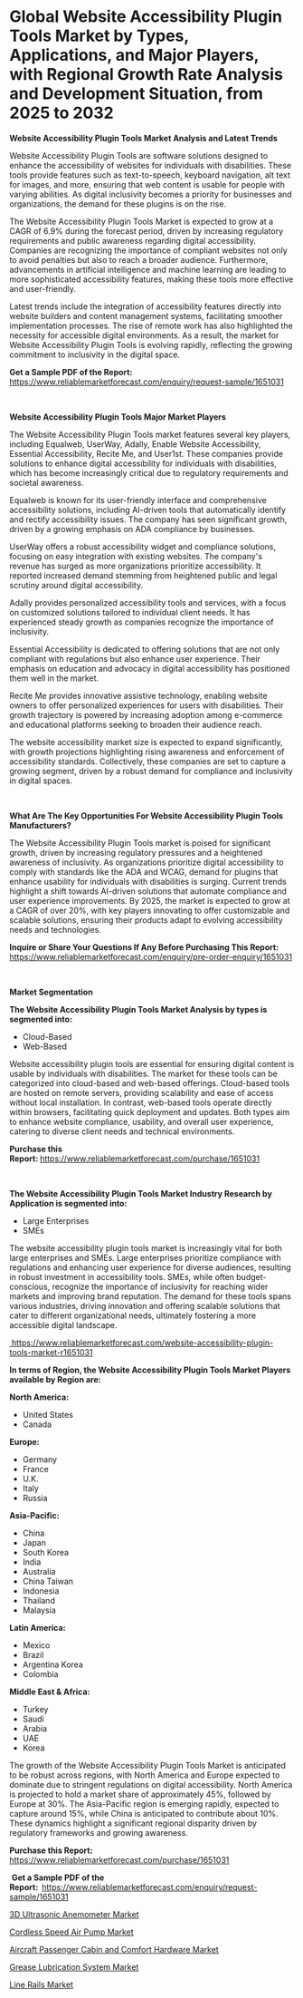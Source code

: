 <p><h1>Global Website Accessibility Plugin Tools Market by Types, Applications, and Major Players, with Regional Growth Rate Analysis and Development Situation, from 2025 to 2032</h1></p><p><strong>Website Accessibility Plugin Tools Market Analysis and Latest Trends</strong></p>
<p><p>Website Accessibility Plugin Tools are software solutions designed to enhance the accessibility of websites for individuals with disabilities. These tools provide features such as text-to-speech, keyboard navigation, alt text for images, and more, ensuring that web content is usable for people with varying abilities. As digital inclusivity becomes a priority for businesses and organizations, the demand for these plugins is on the rise.</p><p>The Website Accessibility Plugin Tools Market is expected to grow at a CAGR of 6.9% during the forecast period, driven by increasing regulatory requirements and public awareness regarding digital accessibility. Companies are recognizing the importance of compliant websites not only to avoid penalties but also to reach a broader audience. Furthermore, advancements in artificial intelligence and machine learning are leading to more sophisticated accessibility features, making these tools more effective and user-friendly.</p><p>Latest trends include the integration of accessibility features directly into website builders and content management systems, facilitating smoother implementation processes. The rise of remote work has also highlighted the necessity for accessible digital environments. As a result, the market for Website Accessibility Plugin Tools is evolving rapidly, reflecting the growing commitment to inclusivity in the digital space.</p></p>
<p><strong>Get a Sample PDF of the Report:&nbsp;</strong> <a href="https://www.reliablemarketforecast.com/enquiry/request-sample/1651031?utm_campaign=2886&utm_medium=2&utm_source=Github&utm_content=ia&utm_term=23032025&utm_id=website-accessibility-plugin-tools">https://www.reliablemarketforecast.com/enquiry/request-sample/1651031</a></p>
<p>&nbsp;</p>
<p><strong>Website Accessibility Plugin Tools Major Market Players</strong></p>
<p><p>The Website Accessibility Plugin Tools market features several key players, including Equalweb, UserWay, Adally, Enable Website Accessibility, Essential Accessibility, Recite Me, and User1st. These companies provide solutions to enhance digital accessibility for individuals with disabilities, which has become increasingly critical due to regulatory requirements and societal awareness.</p><p>Equalweb is known for its user-friendly interface and comprehensive accessibility solutions, including AI-driven tools that automatically identify and rectify accessibility issues. The company has seen significant growth, driven by a growing emphasis on ADA compliance by businesses.</p><p>UserWay offers a robust accessibility widget and compliance solutions, focusing on easy integration with existing websites. The company's revenue has surged as more organizations prioritize accessibility. It reported increased demand stemming from heightened public and legal scrutiny around digital accessibility.</p><p>Adally provides personalized accessibility tools and services, with a focus on customized solutions tailored to individual client needs. It has experienced steady growth as companies recognize the importance of inclusivity.</p><p>Essential Accessibility is dedicated to offering solutions that are not only compliant with regulations but also enhance user experience. Their emphasis on education and advocacy in digital accessibility has positioned them well in the market.</p><p>Recite Me provides innovative assistive technology, enabling website owners to offer personalized experiences for users with disabilities. Their growth trajectory is powered by increasing adoption among e-commerce and educational platforms seeking to broaden their audience reach.</p><p>The website accessibility market size is expected to expand significantly, with growth projections highlighting rising awareness and enforcement of accessibility standards. Collectively, these companies are set to capture a growing segment, driven by a robust demand for compliance and inclusivity in digital spaces.</p></p>
<p>&nbsp;</p>
<p><strong>What Are The Key Opportunities For Website Accessibility Plugin Tools Manufacturers?</strong></p>
<p><p>The Website Accessibility Plugin Tools market is poised for significant growth, driven by increasing regulatory pressures and a heightened awareness of inclusivity. As organizations prioritize digital accessibility to comply with standards like the ADA and WCAG, demand for plugins that enhance usability for individuals with disabilities is surging. Current trends highlight a shift towards AI-driven solutions that automate compliance and user experience improvements. By 2025, the market is expected to grow at a CAGR of over 20%, with key players innovating to offer customizable and scalable solutions, ensuring their products adapt to evolving accessibility needs and technologies.</p></p>
<p><strong>Inquire or Share Your Questions If Any Before Purchasing This Report:</strong> <a href="https://www.reliablemarketforecast.com/enquiry/pre-order-enquiry/1651031?utm_campaign=2886&utm_medium=2&utm_source=Github&utm_content=ia&utm_term=23032025&utm_id=website-accessibility-plugin-tools">https://www.reliablemarketforecast.com/enquiry/pre-order-enquiry/1651031</a></p>
<p>&nbsp;</p>
<p><strong>Market Segmentation</strong></p>
<p><strong>The Website Accessibility Plugin Tools Market Analysis by types is segmented into:</strong></p>
<p><ul><li>Cloud-Based</li><li>Web-Based</li></ul></p>
<p><p>Website accessibility plugin tools are essential for ensuring digital content is usable by individuals with disabilities. The market for these tools can be categorized into cloud-based and web-based offerings. Cloud-based tools are hosted on remote servers, providing scalability and ease of access without local installation. In contrast, web-based tools operate directly within browsers, facilitating quick deployment and updates. Both types aim to enhance website compliance, usability, and overall user experience, catering to diverse client needs and technical environments.</p></p>
<p><strong>Purchase this Report:&nbsp;</strong><a href="https://www.reliablemarketforecast.com/purchase/1651031?utm_campaign=2886&utm_medium=2&utm_source=Github&utm_content=ia&utm_term=23032025&utm_id=website-accessibility-plugin-tools">https://www.reliablemarketforecast.com/purchase/1651031</a></p>
<p>&nbsp;</p>
<p><strong>The Website Accessibility Plugin Tools Market Industry Research by Application is segmented into:</strong></p>
<p><ul><li>Large Enterprises</li><li>SMEs</li></ul></p>
<p><p>The website accessibility plugin tools market is increasingly vital for both large enterprises and SMEs. Large enterprises prioritize compliance with regulations and enhancing user experience for diverse audiences, resulting in robust investment in accessibility tools. SMEs, while often budget-conscious, recognize the importance of inclusivity for reaching wider markets and improving brand reputation. The demand for these tools spans various industries, driving innovation and offering scalable solutions that cater to different organizational needs, ultimately fostering a more accessible digital landscape.</p></p>
<p><a href="https://www.reliablemarketforecast.com/website-accessibility-plugin-tools-market-r1651031?utm_campaign=2886&utm_medium=2&utm_source=Github&utm_content=ia&utm_term=23032025&utm_id=website-accessibility-plugin-tools">&nbsp;https://www.reliablemarketforecast.com/website-accessibility-plugin-tools-market-r1651031</a></p>
<p><strong>In terms of Region, the Website Accessibility Plugin Tools Market Players available by Region are:</strong></p>
<p>
    <p> <strong> North America: </strong>
        <ul>
            <li>United States</li>
            <li>Canada</li>
        </ul>
        </p> 
    <p> <strong> Europe: </strong>
        <ul>
            <li>Germany</li>
            <li>France</li>
            <li>U.K.</li>
            <li>Italy</li>
            <li>Russia</li>
        </ul>
        </p> 
    <p> <strong> Asia-Pacific: </strong>
        <ul>
            <li>China</li>
            <li>Japan</li>
            <li>South Korea</li>
            <li>India</li>
            <li>Australia</li>
            <li>China Taiwan</li>
            <li>Indonesia</li>
            <li>Thailand</li>
            <li>Malaysia</li>
        </ul>
        </p> 
    <p> <strong> Latin America: </strong>
        <ul>
            <li>Mexico</li>
            <li>Brazil</li>
            <li>Argentina Korea</li>
            <li>Colombia</li>
        </ul>
        </p> 
    <p> <strong> Middle East & Africa: </strong>
        <ul>
            <li>Turkey</li>
            <li>Saudi</li>
            <li>Arabia</li>
            <li>UAE</li>
            <li>Korea</li>
        </ul>
    </p>
    </p>
<p><p>The growth of the Website Accessibility Plugin Tools Market is anticipated to be robust across regions, with North America and Europe expected to dominate due to stringent regulations on digital accessibility. North America is projected to hold a market share of approximately 45%, followed by Europe at 30%. The Asia-Pacific region is emerging rapidly, expected to capture around 15%, while China is anticipated to contribute about 10%. These dynamics highlight a significant regional disparity driven by regulatory frameworks and growing awareness.</p></p>
<p><strong>Purchase this Report: </strong><a href="https://www.reliablemarketforecast.com/purchase/1651031?utm_campaign=2886&utm_medium=2&utm_source=Github&utm_content=ia&utm_term=23032025&utm_id=website-accessibility-plugin-tools">https://www.reliablemarketforecast.com/purchase/1651031</a></p>
<p>&nbsp;<strong>Get a Sample PDF of the Report:&nbsp;&nbsp;</strong><a href="https://www.reliablemarketforecast.com/enquiry/request-sample/1651031?utm_campaign=2886&utm_medium=2&utm_source=Github&utm_content=ia&utm_term=23032025&utm_id=website-accessibility-plugin-tools">https://www.reliablemarketforecast.com/enquiry/request-sample/1651031</a></p>
<p><strong></strong></p>
<p><p><a href="https://www.linkedin.com/pulse/examining-3d-ultrasonic-anemometer-market-analyzing-competitors-spgce?utm_campaign=2886&utm_medium=2&utm_source=Github&utm_content=ia&utm_term=23032025&utm_id=website-accessibility-plugin-tools">3D Ultrasonic Anemometer Market</a></p><p><a href="https://www.linkedin.com/pulse/cordless-speed-air-pump-market-evolution-109-cagr-key-0e9ve?utm_campaign=2886&utm_medium=2&utm_source=Github&utm_content=ia&utm_term=23032025&utm_id=website-accessibility-plugin-tools">Cordless Speed Air Pump Market</a></p><p><a href="https://github.com/aidelndasse/Market-Research-Report-List-1/blob/main/aircraft-passenger-cabin-and-comfort-hardware-market.md?utm_campaign=2886&utm_medium=2&utm_source=Github&utm_content=ia&utm_term=23032025&utm_id=website-accessibility-plugin-tools">Aircraft Passenger Cabin and Comfort Hardware Market</a></p><p><a href="https://www.linkedin.com/pulse/surfing-grease-lubrication-system-wave-riding-market-currents-rvkaf?utm_campaign=2886&utm_medium=2&utm_source=Github&utm_content=ia&utm_term=23032025&utm_id=website-accessibility-plugin-tools">Grease Lubrication System Market</a></p><p><a href="https://www.linkedin.com/pulse/line-rails-market-report-addressing-business-developments-aoxae?utm_campaign=2886&utm_medium=2&utm_source=Github&utm_content=ia&utm_term=23032025&utm_id=website-accessibility-plugin-tools">Line Rails Market</a></p></p>